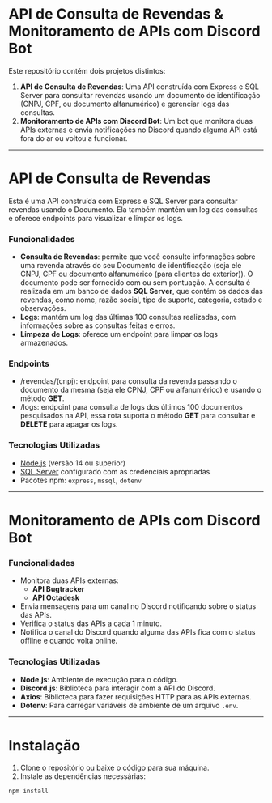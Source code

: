 # **API de Consulta de Revendas & Monitoramento de APIs com Discord Bot**

Este repositório contém dois projetos distintos:

1. **API de Consulta de Revendas**: Uma API construída com Express e SQL Server para consultar revendas usando um documento de identificação (CNPJ, CPF, ou documento alfanumérico) e gerenciar logs das consultas.
2. **Monitoramento de APIs com Discord Bot**: Um bot que monitora duas APIs externas e envia notificações no Discord quando alguma API está fora do ar ou voltou a funcionar.

---

# API de Consulta de Revendas

Esta é uma API construída com Express e SQL Server para consultar revendas usando o Documento. Ela também mantém um log das consultas e oferece endpoints para visualizar e limpar os logs.

### **Funcionalidades**

- **Consulta de Revendas**: permite que você consulte informações sobre uma revenda através do seu Documento de identificação (seja ele CNPJ, CPF ou documento alfanumérico (para clientes do exterior)). O documento pode ser fornecido com ou sem pontuação. A consulta é realizada em um banco de dados **SQL Server**, que contém os dados das revendas, como nome, razão social, tipo de suporte, categoria, estado e observações.
- **Logs**: mantém um log das últimas 100 consultas realizadas, com informações sobre as consultas feitas e erros.
- **Limpeza de Logs**: oferece um endpoint para limpar os logs armazenados.

### **Endpoints**

- /revendas/(cnpj): endpoint para consulta da revenda passando o documento da mesma (seja ele CPNJ, CPF ou alfanumérico) e usando o método **GET**.
- /logs: endpoint para consulta de logs dos últimos 100 documentos pesquisados na API, essa rota suporta o método **GET** para consultar e **DELETE** para apagar os logs.

### **Tecnologias Utilizadas**

- [Node.js](https://nodejs.org/) (versão 14 ou superior)
- [SQL Server](https://www.microsoft.com/en-us/sql-server) configurado com as credenciais apropriadas
- Pacotes npm: `express`, `mssql`, `dotenv`

---

# **Monitoramento de APIs com Discord Bot**

### **Funcionalidades**

- Monitora duas APIs externas:
  - **API Bugtracker**
  - **API Octadesk**
- Envia mensagens para um canal no Discord notificando sobre o status das APIs.
- Verifica o status das APIs a cada 1 minuto.
- Notifica o canal do Discord quando alguma das APIs fica com o status offline e quando volta online.

### **Tecnologias Utilizadas**

- **Node.js**: Ambiente de execução para o código.
- **Discord.js**: Biblioteca para interagir com a API do Discord.
- **Axios**: Biblioteca para fazer requisições HTTP para as APIs externas.
- **Dotenv**: Para carregar variáveis de ambiente de um arquivo `.env`.

---

# Instalação

1. Clone o repositório ou baixe o código para sua máquina.
2. Instale as dependências necessárias:

```bash
npm install
```

